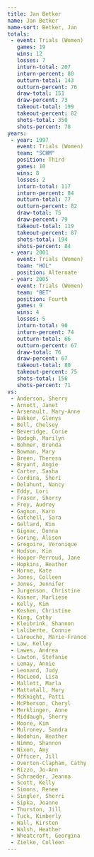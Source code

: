 ```yaml
---
title: Jan Betker
name: Jan Betker
name-sort: Betker, Jan
totals:
 - event: Trials (Women)
   games: 19
   wins: 12
   losses: 7
   inturn-total: 207
   inturn-percent: 80
   outturn-total: 143
   outturn-percent: 76
   draw-total: 151
   draw-percent: 73
   takeout-total: 199
   takeout-percent: 82
   shots-total: 350
   shots-percent: 78
years:
 - year: 1997
   event: Trials (Women)
   team: "SCHM"
   position: Third
   games: 10
   wins: 8
   losses: 2
   inturn-total: 117
   inturn-percent: 84
   outturn-total: 77
   outturn-percent: 82
   draw-total: 75
   draw-percent: 79
   takeout-total: 119
   takeout-percent: 87
   shots-total: 194
   shots-percent: 84
 - year: 2001
   event: Trials (Women)
   team: "HOL"
   position: Alternate
 - year: 2005
   event: Trials (Women)
   team: "BET"
   position: Fourth
   games: 9
   wins: 4
   losses: 5
   inturn-total: 90
   inturn-percent: 74
   outturn-total: 66
   outturn-percent: 67
   draw-total: 76
   draw-percent: 67
   takeout-total: 80
   takeout-percent: 75
   shots-total: 156
   shots-percent: 71
vs:
 - Anderson, Sherry
 - Arnott, Janet
 - Arsenault, Mary-Anne
 - Bakker, Glenys
 - Bell, Chelsey
 - Beveridge, Corie
 - Bodogh, Marilyn
 - Bohmer, Brenda
 - Bowman, Mary
 - Breen, Theresa
 - Bryant, Angie
 - Carter, Sasha
 - Cordina, Sheri
 - Delahunt, Nancy
 - Eddy, Lori
 - Fraser, Sherry
 - Frey, Audrey
 - Gagnon, Karo
 - Gatchell, Sara
 - Gellard, Kim
 - Gignac, Donna
 - Goring, Alison
 - Gregoire, Veronique
 - Hodson, Kim
 - Hooper-Perroud, Jane
 - Hopkins, Heather
 - Horne, Kate
 - Jones, Colleen
 - Jones, Jennifer
 - Jurgenson, Christine
 - Kasner, Marliese
 - Kelly, Kim
 - Keshen, Christine
 - King, Cathy
 - Kleibrink, Shannon
 - Laliberte, Connie
 - Larouche, Marie-France
 - Law, Kelley
 - Lawes, Andrea
 - Lawton, Stefanie
 - Lemay, Annie
 - Leonard, Judy
 - MacLeod, Lisa
 - Mallett, Marla
 - Mattatall, Mary
 - McKnight, Patti
 - McPherson, Cheryl
 - Merklinger, Anne
 - Middaugh, Sherry
 - Moore, Kim
 - Mulroney, Sandra
 - Nedohin, Heather
 - Nimmo, Shannon
 - Nixon, Amy
 - Officer, Jill
 - Overton-Clapham, Cathy
 - Rizzo, Jo-Ann
 - Schraeder, Jeanna
 - Scott, Kelly
 - Simons, Renee
 - Singler, Sherri
 - Sipka, Joanne
 - Thurston, Jill
 - Tuck, Kimberly
 - Wall, Kirsten
 - Walsh, Heather
 - Wheatcroft, Georgina
 - Zielke, Colleen
---
```

